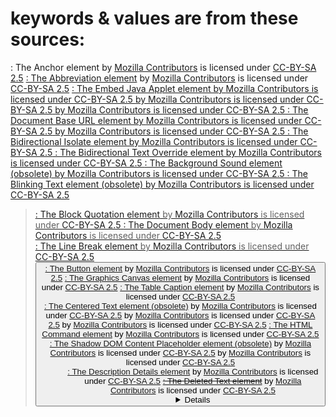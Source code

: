 # keywords & values are from these sources: 

[<a>: The Anchor element](https://wiki.developer.mozilla.org/en-US/docs/Web/HTML/Element/a) by [Mozilla Contributors](https://wiki.developer.mozilla.org/en-US/docs/Web/HTML/Element/a$history) is licensed under [CC-BY-SA 2.5](http://creativecommons.org/licenses/by-sa/2.5/)
[<abbr>: The Abbreviation element](https://wiki.developer.mozilla.org/en-US/docs/Web/HTML/Element/abbr) by [Mozilla Contributors](https://wiki.developer.mozilla.org/en-US/docs/Web/HTML/Element/abbr$history) is licensed under [CC-BY-SA 2.5](http://creativecommons.org/licenses/by-sa/2.5/)
[<applet>: The Embed Java Applet element](https://wiki.developer.mozilla.org/en-US/docs/Web/HTML/Element/applet) by [Mozilla Contributors](https://wiki.developer.mozilla.org/en-US/docs/Web/HTML/Element/applet$history) is licensed under [CC-BY-SA 2.5](http://creativecommons.org/licenses/by-sa/2.5/)
[<area>](https://wiki.developer.mozilla.org/en-US/docs/Web/HTML/Element/area) by [Mozilla Contributors](https://wiki.developer.mozilla.org/en-US/docs/Web/HTML/Element/area$history) is licensed under [CC-BY-SA 2.5](http://creativecommons.org/licenses/by-sa/2.5/)
[<audio>: The Embed Audio element](https://wiki.developer.mozilla.org/en-US/docs/Web/HTML/Element/audio) by [Mozilla Contributors](https://wiki.developer.mozilla.org/en-US/docs/Web/HTML/Element/audio$history) is licensed under [CC-BY-SA 2.5](http://creativecommons.org/licenses/by-sa/2.5/)
[<base>: The Document Base URL element](https://wiki.developer.mozilla.org/en-US/docs/Web/HTML/Element/base) by [Mozilla Contributors](https://wiki.developer.mozilla.org/en-US/docs/Web/HTML/Element/base$history) is licensed under [CC-BY-SA 2.5](http://creativecommons.org/licenses/by-sa/2.5/)
[<basefont>](https://wiki.developer.mozilla.org/en-US/docs/Web/HTML/Element/basefont) by [Mozilla Contributors](https://wiki.developer.mozilla.org/en-US/docs/Web/HTML/Element/basefont$history) is licensed under [CC-BY-SA 2.5](http://creativecommons.org/licenses/by-sa/2.5/)
[<bdi>: The Bidirectional Isolate element](https://wiki.developer.mozilla.org/en-US/docs/Web/HTML/Element/bdi) by [Mozilla Contributors](https://wiki.developer.mozilla.org/en-US/docs/Web/HTML/Element/bdi$history) is licensed under [CC-BY-SA 2.5](http://creativecommons.org/licenses/by-sa/2.5/)
[<bdo>: The Bidirectional Text Override element](https://wiki.developer.mozilla.org/en-US/docs/Web/HTML/Element/bdo) by [Mozilla Contributors](https://wiki.developer.mozilla.org/en-US/docs/Web/HTML/Element/bdo$history) is licensed under [CC-BY-SA 2.5](http://creativecommons.org/licenses/by-sa/2.5/)
[<bgsound>: The Background Sound element (obsolete)](https://wiki.developer.mozilla.org/en-US/docs/Web/HTML/Element/bgsound) by [Mozilla Contributors](https://wiki.developer.mozilla.org/en-US/docs/Web/HTML/Element/bgsound$history) is licensed under [CC-BY-SA 2.5](http://creativecommons.org/licenses/by-sa/2.5/)
[<blink>: The Blinking Text element (obsolete)](https://wiki.developer.mozilla.org/en-US/docs/Web/HTML/Element/blink) by [Mozilla Contributors](https://wiki.developer.mozilla.org/en-US/docs/Web/HTML/Element/blink$history) is licensed under [CC-BY-SA 2.5](http://creativecommons.org/licenses/by-sa/2.5/)
[<blockquote>: The Block Quotation element](https://wiki.developer.mozilla.org/en-US/docs/Web/HTML/Element/blockquote) by [Mozilla Contributors](https://wiki.developer.mozilla.org/en-US/docs/Web/HTML/Element/blockquote$history) is licensed under [CC-BY-SA 2.5](http://creativecommons.org/licenses/by-sa/2.5/)
[<body>: The Document Body element](https://wiki.developer.mozilla.org/en-US/docs/Web/HTML/Element/body) by [Mozilla Contributors](https://wiki.developer.mozilla.org/en-US/docs/Web/HTML/Element/body$history) is licensed under [CC-BY-SA 2.5](http://creativecommons.org/licenses/by-sa/2.5/)
[<br>: The Line Break element](https://wiki.developer.mozilla.org/en-US/docs/Web/HTML/Element/br) by [Mozilla Contributors](https://wiki.developer.mozilla.org/en-US/docs/Web/HTML/Element/br$history) is licensed under [CC-BY-SA 2.5](http://creativecommons.org/licenses/by-sa/2.5/)
[<button>: The Button element](https://wiki.developer.mozilla.org/en-US/docs/Web/HTML/Element/button) by [Mozilla Contributors](https://wiki.developer.mozilla.org/en-US/docs/Web/HTML/Element/button$history) is licensed under [CC-BY-SA 2.5](http://creativecommons.org/licenses/by-sa/2.5/)
[<canvas>: The Graphics Canvas element](https://wiki.developer.mozilla.org/en-US/docs/Web/HTML/Element/canvas) by [Mozilla Contributors](https://wiki.developer.mozilla.org/en-US/docs/Web/HTML/Element/canvas$history) is licensed under [CC-BY-SA 2.5](http://creativecommons.org/licenses/by-sa/2.5/)
[<caption>: The Table Caption element](https://wiki.developer.mozilla.org/en-US/docs/Web/HTML/Element/caption) by [Mozilla Contributors](https://wiki.developer.mozilla.org/en-US/docs/Web/HTML/Element/caption$history) is licensed under [CC-BY-SA 2.5](http://creativecommons.org/licenses/by-sa/2.5/)
[<center>: The Centered Text element (obsolete)](https://wiki.developer.mozilla.org/en-US/docs/Web/HTML/Element/center) by [Mozilla Contributors](https://wiki.developer.mozilla.org/en-US/docs/Web/HTML/Element/center$history) is licensed under [CC-BY-SA 2.5](http://creativecommons.org/licenses/by-sa/2.5/)
[<col>](https://wiki.developer.mozilla.org/en-US/docs/Web/HTML/Element/col) by [Mozilla Contributors](https://wiki.developer.mozilla.org/en-US/docs/Web/HTML/Element/col$history) is licensed under [CC-BY-SA 2.5](http://creativecommons.org/licenses/by-sa/2.5/)
[<colgroup>](https://wiki.developer.mozilla.org/en-US/docs/Web/HTML/Element/colgroup) by [Mozilla Contributors](https://wiki.developer.mozilla.org/en-US/docs/Web/HTML/Element/colgroup$history) is licensed under [CC-BY-SA 2.5](http://creativecommons.org/licenses/by-sa/2.5/)
[<command>: The HTML Command element](https://wiki.developer.mozilla.org/en-US/docs/Web/HTML/Element/command) by [Mozilla Contributors](https://wiki.developer.mozilla.org/en-US/docs/Web/HTML/Element/command$history) is licensed under [CC-BY-SA 2.5](http://creativecommons.org/licenses/by-sa/2.5/)
[<content>: The Shadow DOM Content Placeholder element (obsolete)](https://wiki.developer.mozilla.org/en-US/docs/Web/HTML/Element/content) by [Mozilla Contributors](https://wiki.developer.mozilla.org/en-US/docs/Web/HTML/Element/content$history) is licensed under [CC-BY-SA 2.5](http://creativecommons.org/licenses/by-sa/2.5/)
[<data>](https://wiki.developer.mozilla.org/en-US/docs/Web/HTML/Element/data) by [Mozilla Contributors](https://wiki.developer.mozilla.org/en-US/docs/Web/HTML/Element/data$history) is licensed under [CC-BY-SA 2.5](http://creativecommons.org/licenses/by-sa/2.5/)
[<dd>: The Description Details element](https://wiki.developer.mozilla.org/en-US/docs/Web/HTML/Element/dd) by [Mozilla Contributors](https://wiki.developer.mozilla.org/en-US/docs/Web/HTML/Element/dd$history) is licensed under [CC-BY-SA 2.5](http://creativecommons.org/licenses/by-sa/2.5/)
[<del>: The Deleted Text element](https://wiki.developer.mozilla.org/en-US/docs/Web/HTML/Element/del) by [Mozilla Contributors](https://wiki.developer.mozilla.org/en-US/docs/Web/HTML/Element/del$history) is licensed under [CC-BY-SA 2.5](http://creativecommons.org/licenses/by-sa/2.5/)
[<details>: The Details disclosure element](https://wiki.developer.mozilla.org/en-US/docs/Web/HTML/Element/details) by [Mozilla Contributors](https://wiki.developer.mozilla.org/en-US/docs/Web/HTML/Element/details$history) is licensed under [CC-BY-SA 2.5](http://creativecommons.org/licenses/by-sa/2.5/)
[<dfn>: The Definition element](https://wiki.developer.mozilla.org/en-US/docs/Web/HTML/Element/dfn) by [Mozilla Contributors](https://wiki.developer.mozilla.org/en-US/docs/Web/HTML/Element/dfn$history) is licensed under [CC-BY-SA 2.5](http://creativecommons.org/licenses/by-sa/2.5/)
[<dialog>: The Dialog element](https://wiki.developer.mozilla.org/en-US/docs/Web/HTML/Element/dialog) by [Mozilla Contributors](https://wiki.developer.mozilla.org/en-US/docs/Web/HTML/Element/dialog$history) is licensed under [CC-BY-SA 2.5](http://creativecommons.org/licenses/by-sa/2.5/)
[<dir>: The Directory element (obsolete)](https://wiki.developer.mozilla.org/en-US/docs/Web/HTML/Element/dir) by [Mozilla Contributors](https://wiki.developer.mozilla.org/en-US/docs/Web/HTML/Element/dir$history) is licensed under [CC-BY-SA 2.5](http://creativecommons.org/licenses/by-sa/2.5/)
[<div>: The Content Division element](https://wiki.developer.mozilla.org/en-US/docs/Web/HTML/Element/div) by [Mozilla Contributors](https://wiki.developer.mozilla.org/en-US/docs/Web/HTML/Element/div$history) is licensed under [CC-BY-SA 2.5](http://creativecommons.org/licenses/by-sa/2.5/)
[<embed>: The Embed External Content element](https://wiki.developer.mozilla.org/en-US/docs/Web/HTML/Element/embed) by [Mozilla Contributors](https://wiki.developer.mozilla.org/en-US/docs/Web/HTML/Element/embed$history) is licensed under [CC-BY-SA 2.5](http://creativecommons.org/licenses/by-sa/2.5/)
[<fieldset>: The Field Set element](https://wiki.developer.mozilla.org/en-US/docs/Web/HTML/Element/fieldset) by [Mozilla Contributors](https://wiki.developer.mozilla.org/en-US/docs/Web/HTML/Element/fieldset$history) is licensed under [CC-BY-SA 2.5](http://creativecommons.org/licenses/by-sa/2.5/)
[<font>](https://wiki.developer.mozilla.org/en-US/docs/Web/HTML/Element/font) by [Mozilla Contributors](https://wiki.developer.mozilla.org/en-US/docs/Web/HTML/Element/font$history) is licensed under [CC-BY-SA 2.5](http://creativecommons.org/licenses/by-sa/2.5/)
[<form>](https://wiki.developer.mozilla.org/en-US/docs/Web/HTML/Element/form) by [Mozilla Contributors](https://wiki.developer.mozilla.org/en-US/docs/Web/HTML/Element/form$history) is licensed under [CC-BY-SA 2.5](http://creativecommons.org/licenses/by-sa/2.5/)
[<frame>](https://wiki.developer.mozilla.org/en-US/docs/Web/HTML/Element/frame) by [Mozilla Contributors](https://wiki.developer.mozilla.org/en-US/docs/Web/HTML/Element/frame$history) is licensed under [CC-BY-SA 2.5](http://creativecommons.org/licenses/by-sa/2.5/)
[<frameset>](https://wiki.developer.mozilla.org/en-US/docs/Web/HTML/Element/frameset) by [Mozilla Contributors](https://wiki.developer.mozilla.org/en-US/docs/Web/HTML/Element/frameset$history) is licensed under [CC-BY-SA 2.5](http://creativecommons.org/licenses/by-sa/2.5/)
[<h1>–<h6>: The HTML Section Heading elements](https://wiki.developer.mozilla.org/en-US/docs/Web/HTML/Element/Heading_Elements) by [Mozilla Contributors](https://wiki.developer.mozilla.org/en-US/docs/Web/HTML/Element/Heading_Elements$history) is licensed under [CC-BY-SA 2.5](http://creativecommons.org/licenses/by-sa/2.5/)
[<head>: The Document Metadata (Header) element](https://wiki.developer.mozilla.org/en-US/docs/Web/HTML/Element/head) by [Mozilla Contributors](https://wiki.developer.mozilla.org/en-US/docs/Web/HTML/Element/head$history) is licensed under [CC-BY-SA 2.5](http://creativecommons.org/licenses/by-sa/2.5/)
[<hr>: The Thematic Break (Horizontal Rule) element](https://wiki.developer.mozilla.org/en-US/docs/Web/HTML/Element/hr) by [Mozilla Contributors](https://wiki.developer.mozilla.org/en-US/docs/Web/HTML/Element/hr$history) is licensed under [CC-BY-SA 2.5](http://creativecommons.org/licenses/by-sa/2.5/)
[<html>: The HTML Document / Root element](https://wiki.developer.mozilla.org/en-US/docs/Web/HTML/Element/html) by [Mozilla Contributors](https://wiki.developer.mozilla.org/en-US/docs/Web/HTML/Element/html$history) is licensed under [CC-BY-SA 2.5](http://creativecommons.org/licenses/by-sa/2.5/)
[<iframe>: The Inline Frame element](https://wiki.developer.mozilla.org/en-US/docs/Web/HTML/Element/iframe) by [Mozilla Contributors](https://wiki.developer.mozilla.org/en-US/docs/Web/HTML/Element/iframe$history) is licensed under [CC-BY-SA 2.5](http://creativecommons.org/licenses/by-sa/2.5/)
[<image>: The obsolete Image element](https://wiki.developer.mozilla.org/en-US/docs/Web/HTML/Element/image) by [Mozilla Contributors](https://wiki.developer.mozilla.org/en-US/docs/Web/HTML/Element/image$history) is licensed under [CC-BY-SA 2.5](http://creativecommons.org/licenses/by-sa/2.5/)
[<img>: The Image Embed element](https://wiki.developer.mozilla.org/en-US/docs/Web/HTML/Element/img) by [Mozilla Contributors](https://wiki.developer.mozilla.org/en-US/docs/Web/HTML/Element/img$history) is licensed under [CC-BY-SA 2.5](http://creativecommons.org/licenses/by-sa/2.5/)
[<input type="button">](https://wiki.developer.mozilla.org/en-US/docs/Web/HTML/Element/input/button) by [Mozilla Contributors](https://wiki.developer.mozilla.org/en-US/docs/Web/HTML/Element/input/button$history) is licensed under [CC-BY-SA 2.5](http://creativecommons.org/licenses/by-sa/2.5/)
[<input type="checkbox">](https://wiki.developer.mozilla.org/en-US/docs/Web/HTML/Element/input/checkbox) by [Mozilla Contributors](https://wiki.developer.mozilla.org/en-US/docs/Web/HTML/Element/input/checkbox$history) is licensed under [CC-BY-SA 2.5](http://creativecommons.org/licenses/by-sa/2.5/)
[<input type="color">](https://wiki.developer.mozilla.org/en-US/docs/Web/HTML/Element/input/color) by [Mozilla Contributors](https://wiki.developer.mozilla.org/en-US/docs/Web/HTML/Element/input/color$history) is licensed under [CC-BY-SA 2.5](http://creativecommons.org/licenses/by-sa/2.5/)
[<input type="date">](https://wiki.developer.mozilla.org/en-US/docs/Web/HTML/Element/input/date) by [Mozilla Contributors](https://wiki.developer.mozilla.org/en-US/docs/Web/HTML/Element/input/date$history) is licensed under [CC-BY-SA 2.5](http://creativecommons.org/licenses/by-sa/2.5/)
[<input type="datetime">](https://wiki.developer.mozilla.org/en-US/docs/Web/HTML/Element/input/datetime) by [Mozilla Contributors](https://wiki.developer.mozilla.org/en-US/docs/Web/HTML/Element/input/datetime$history) is licensed under [CC-BY-SA 2.5](http://creativecommons.org/licenses/by-sa/2.5/)
[<input type="datetime-local">](https://wiki.developer.mozilla.org/en-US/docs/Web/HTML/Element/input/datetime-local) by [Mozilla Contributors](https://wiki.developer.mozilla.org/en-US/docs/Web/HTML/Element/input/datetime-local$history) is licensed under [CC-BY-SA 2.5](http://creativecommons.org/licenses/by-sa/2.5/)
[<input type="email">](https://wiki.developer.mozilla.org/en-US/docs/Web/HTML/Element/input/email) by [Mozilla Contributors](https://wiki.developer.mozilla.org/en-US/docs/Web/HTML/Element/input/email$history) is licensed under [CC-BY-SA 2.5](http://creativecommons.org/licenses/by-sa/2.5/)
[<input type="file">](https://wiki.developer.mozilla.org/en-US/docs/Web/HTML/Element/input/file) by [Mozilla Contributors](https://wiki.developer.mozilla.org/en-US/docs/Web/HTML/Element/input/file$history) is licensed under [CC-BY-SA 2.5](http://creativecommons.org/licenses/by-sa/2.5/)
[<input type="hidden">](https://wiki.developer.mozilla.org/en-US/docs/Web/HTML/Element/input/hidden) by [Mozilla Contributors](https://wiki.developer.mozilla.org/en-US/docs/Web/HTML/Element/input/hidden$history) is licensed under [CC-BY-SA 2.5](http://creativecommons.org/licenses/by-sa/2.5/)
[<input type="image">](https://wiki.developer.mozilla.org/en-US/docs/Web/HTML/Element/input/image) by [Mozilla Contributors](https://wiki.developer.mozilla.org/en-US/docs/Web/HTML/Element/input/image$history) is licensed under [CC-BY-SA 2.5](http://creativecommons.org/licenses/by-sa/2.5/)
[<input type="month">](https://wiki.developer.mozilla.org/en-US/docs/Web/HTML/Element/input/month) by [Mozilla Contributors](https://wiki.developer.mozilla.org/en-US/docs/Web/HTML/Element/input/month$history) is licensed under [CC-BY-SA 2.5](http://creativecommons.org/licenses/by-sa/2.5/)
[<input type="number">](https://wiki.developer.mozilla.org/en-US/docs/Web/HTML/Element/input/number) by [Mozilla Contributors](https://wiki.developer.mozilla.org/en-US/docs/Web/HTML/Element/input/number$history) is licensed under [CC-BY-SA 2.5](http://creativecommons.org/licenses/by-sa/2.5/)
[<input type="password">](https://wiki.developer.mozilla.org/en-US/docs/Web/HTML/Element/input/password) by [Mozilla Contributors](https://wiki.developer.mozilla.org/en-US/docs/Web/HTML/Element/input/password$history) is licensed under [CC-BY-SA 2.5](http://creativecommons.org/licenses/by-sa/2.5/)
[<input type="radio">](https://wiki.developer.mozilla.org/en-US/docs/Web/HTML/Element/input/radio) by [Mozilla Contributors](https://wiki.developer.mozilla.org/en-US/docs/Web/HTML/Element/input/radio$history) is licensed under [CC-BY-SA 2.5](http://creativecommons.org/licenses/by-sa/2.5/)
[<input type="range">](https://wiki.developer.mozilla.org/en-US/docs/Web/HTML/Element/input/range) by [Mozilla Contributors](https://wiki.developer.mozilla.org/en-US/docs/Web/HTML/Element/input/range$history) is licensed under [CC-BY-SA 2.5](http://creativecommons.org/licenses/by-sa/2.5/)
[<input type="reset">](https://wiki.developer.mozilla.org/en-US/docs/Web/HTML/Element/input/reset) by [Mozilla Contributors](https://wiki.developer.mozilla.org/en-US/docs/Web/HTML/Element/input/reset$history) is licensed under [CC-BY-SA 2.5](http://creativecommons.org/licenses/by-sa/2.5/)
[<input type="search">](https://wiki.developer.mozilla.org/en-US/docs/Web/HTML/Element/input/search) by [Mozilla Contributors](https://wiki.developer.mozilla.org/en-US/docs/Web/HTML/Element/input/search$history) is licensed under [CC-BY-SA 2.5](http://creativecommons.org/licenses/by-sa/2.5/)
[<input type="submit">](https://wiki.developer.mozilla.org/en-US/docs/Web/HTML/Element/input/submit) by [Mozilla Contributors](https://wiki.developer.mozilla.org/en-US/docs/Web/HTML/Element/input/submit$history) is licensed under [CC-BY-SA 2.5](http://creativecommons.org/licenses/by-sa/2.5/)
[<input type="tel">](https://wiki.developer.mozilla.org/en-US/docs/Web/HTML/Element/input/tel) by [Mozilla Contributors](https://wiki.developer.mozilla.org/en-US/docs/Web/HTML/Element/input/tel$history) is licensed under [CC-BY-SA 2.5](http://creativecommons.org/licenses/by-sa/2.5/)
[<input type="text">](https://wiki.developer.mozilla.org/en-US/docs/Web/HTML/Element/input/text) by [Mozilla Contributors](https://wiki.developer.mozilla.org/en-US/docs/Web/HTML/Element/input/text$history) is licensed under [CC-BY-SA 2.5](http://creativecommons.org/licenses/by-sa/2.5/)
[<input type="time">](https://wiki.developer.mozilla.org/en-US/docs/Web/HTML/Element/input/time) by [Mozilla Contributors](https://wiki.developer.mozilla.org/en-US/docs/Web/HTML/Element/input/time$history) is licensed under [CC-BY-SA 2.5](http://creativecommons.org/licenses/by-sa/2.5/)
[<input type="url">](https://wiki.developer.mozilla.org/en-US/docs/Web/HTML/Element/input/url) by [Mozilla Contributors](https://wiki.developer.mozilla.org/en-US/docs/Web/HTML/Element/input/url$history) is licensed under [CC-BY-SA 2.5](http://creativecommons.org/licenses/by-sa/2.5/)
[<input type="week">](https://wiki.developer.mozilla.org/en-US/docs/Web/HTML/Element/input/week) by [Mozilla Contributors](https://wiki.developer.mozilla.org/en-US/docs/Web/HTML/Element/input/week$history) is licensed under [CC-BY-SA 2.5](http://creativecommons.org/licenses/by-sa/2.5/)
[<input>: The Input (Form Input) element](https://wiki.developer.mozilla.org/en-US/docs/Web/HTML/Element/input) by [Mozilla Contributors](https://wiki.developer.mozilla.org/en-US/docs/Web/HTML/Element/input$history) is licensed under [CC-BY-SA 2.5](http://creativecommons.org/licenses/by-sa/2.5/)
[<ins>](https://wiki.developer.mozilla.org/en-US/docs/Web/HTML/Element/ins) by [Mozilla Contributors](https://wiki.developer.mozilla.org/en-US/docs/Web/HTML/Element/ins$history) is licensed under [CC-BY-SA 2.5](http://creativecommons.org/licenses/by-sa/2.5/)
[<isindex>](https://wiki.developer.mozilla.org/en-US/docs/Web/HTML/Element/isindex) by [Mozilla Contributors](https://wiki.developer.mozilla.org/en-US/docs/Web/HTML/Element/isindex$history) is licensed under [CC-BY-SA 2.5](http://creativecommons.org/licenses/by-sa/2.5/)
[<keygen>](https://wiki.developer.mozilla.org/en-US/docs/Web/HTML/Element/keygen) by [Mozilla Contributors](https://wiki.developer.mozilla.org/en-US/docs/Web/HTML/Element/keygen$history) is licensed under [CC-BY-SA 2.5](http://creativecommons.org/licenses/by-sa/2.5/)
[<label>](https://wiki.developer.mozilla.org/en-US/docs/Web/HTML/Element/label) by [Mozilla Contributors](https://wiki.developer.mozilla.org/en-US/docs/Web/HTML/Element/label$history) is licensed under [CC-BY-SA 2.5](http://creativecommons.org/licenses/by-sa/2.5/)
[<li>](https://wiki.developer.mozilla.org/en-US/docs/Web/HTML/Element/li) by [Mozilla Contributors](https://wiki.developer.mozilla.org/en-US/docs/Web/HTML/Element/li$history) is licensed under [CC-BY-SA 2.5](http://creativecommons.org/licenses/by-sa/2.5/)
[<link>: The External Resource Link element](https://wiki.developer.mozilla.org/en-US/docs/Web/HTML/Element/link) by [Mozilla Contributors](https://wiki.developer.mozilla.org/en-US/docs/Web/HTML/Element/link$history) is licensed under [CC-BY-SA 2.5](http://creativecommons.org/licenses/by-sa/2.5/)
[<map>](https://wiki.developer.mozilla.org/en-US/docs/Web/HTML/Element/map) by [Mozilla Contributors](https://wiki.developer.mozilla.org/en-US/docs/Web/HTML/Element/map$history) is licensed under [CC-BY-SA 2.5](http://creativecommons.org/licenses/by-sa/2.5/)
[<marquee>: The Marquee element (Obsolete)](https://wiki.developer.mozilla.org/en-US/docs/Web/HTML/Element/marquee) by [Mozilla Contributors](https://wiki.developer.mozilla.org/en-US/docs/Web/HTML/Element/marquee$history) is licensed under [CC-BY-SA 2.5](http://creativecommons.org/licenses/by-sa/2.5/)
[<menu>](https://wiki.developer.mozilla.org/en-US/docs/Web/HTML/Element/menu) by [Mozilla Contributors](https://wiki.developer.mozilla.org/en-US/docs/Web/HTML/Element/menu$history) is licensed under [CC-BY-SA 2.5](http://creativecommons.org/licenses/by-sa/2.5/)
[<menuitem>](https://wiki.developer.mozilla.org/en-US/docs/Web/HTML/Element/menuitem) by [Mozilla Contributors](https://wiki.developer.mozilla.org/en-US/docs/Web/HTML/Element/menuitem$history) is licensed under [CC-BY-SA 2.5](http://creativecommons.org/licenses/by-sa/2.5/)
[<meta>: The Document-level Metadata element](https://wiki.developer.mozilla.org/en-US/docs/Web/HTML/Element/meta) by [Mozilla Contributors](https://wiki.developer.mozilla.org/en-US/docs/Web/HTML/Element/meta$history) is licensed under [CC-BY-SA 2.5](http://creativecommons.org/licenses/by-sa/2.5/)
[<meter>: The HTML Meter element](https://wiki.developer.mozilla.org/en-US/docs/Web/HTML/Element/meter) by [Mozilla Contributors](https://wiki.developer.mozilla.org/en-US/docs/Web/HTML/Element/meter$history) is licensed under [CC-BY-SA 2.5](http://creativecommons.org/licenses/by-sa/2.5/)
[<multicol>: The HTML Multi-Column Layout element (Obsolete)](https://wiki.developer.mozilla.org/en-US/docs/Web/HTML/Element/multicol) by [Mozilla Contributors](https://wiki.developer.mozilla.org/en-US/docs/Web/HTML/Element/multicol$history) is licensed under [CC-BY-SA 2.5](http://creativecommons.org/licenses/by-sa/2.5/)
[<nextid>: The NeXT ID element (Obsolete)](https://wiki.developer.mozilla.org/en-US/docs/Web/HTML/Element/nextid) by [Mozilla Contributors](https://wiki.developer.mozilla.org/en-US/docs/Web/HTML/Element/nextid$history) is licensed under [CC-BY-SA 2.5](http://creativecommons.org/licenses/by-sa/2.5/)
[<nobr>: The Non-Breaking Text element (obsolete)](https://wiki.developer.mozilla.org/en-US/docs/Web/HTML/Element/nobr) by [Mozilla Contributors](https://wiki.developer.mozilla.org/en-US/docs/Web/HTML/Element/nobr$history) is licensed under [CC-BY-SA 2.5](http://creativecommons.org/licenses/by-sa/2.5/)
[<noembed>: The Embed Fallback element (Obsolete)](https://wiki.developer.mozilla.org/en-US/docs/Web/HTML/Element/noembed) by [Mozilla Contributors](https://wiki.developer.mozilla.org/en-US/docs/Web/HTML/Element/noembed$history) is licensed under [CC-BY-SA 2.5](http://creativecommons.org/licenses/by-sa/2.5/)
[<object>](https://wiki.developer.mozilla.org/en-US/docs/Web/HTML/Element/object) by [Mozilla Contributors](https://wiki.developer.mozilla.org/en-US/docs/Web/HTML/Element/object$history) is licensed under [CC-BY-SA 2.5](http://creativecommons.org/licenses/by-sa/2.5/)
[<ol>: The Ordered List element](https://wiki.developer.mozilla.org/en-US/docs/Web/HTML/Element/ol) by [Mozilla Contributors](https://wiki.developer.mozilla.org/en-US/docs/Web/HTML/Element/ol$history) is licensed under [CC-BY-SA 2.5](http://creativecommons.org/licenses/by-sa/2.5/)
[<optgroup>](https://wiki.developer.mozilla.org/en-US/docs/Web/HTML/Element/optgroup) by [Mozilla Contributors](https://wiki.developer.mozilla.org/en-US/docs/Web/HTML/Element/optgroup$history) is licensed under [CC-BY-SA 2.5](http://creativecommons.org/licenses/by-sa/2.5/)
[<option>](https://wiki.developer.mozilla.org/en-US/docs/Web/HTML/Element/option) by [Mozilla Contributors](https://wiki.developer.mozilla.org/en-US/docs/Web/HTML/Element/option$history) is licensed under [CC-BY-SA 2.5](http://creativecommons.org/licenses/by-sa/2.5/)
[<output>: The Output element](https://wiki.developer.mozilla.org/en-US/docs/Web/HTML/Element/output) by [Mozilla Contributors](https://wiki.developer.mozilla.org/en-US/docs/Web/HTML/Element/output$history) is licensed under [CC-BY-SA 2.5](http://creativecommons.org/licenses/by-sa/2.5/)
[<p>: The Paragraph element](https://wiki.developer.mozilla.org/en-US/docs/Web/HTML/Element/p) by [Mozilla Contributors](https://wiki.developer.mozilla.org/en-US/docs/Web/HTML/Element/p$history) is licensed under [CC-BY-SA 2.5](http://creativecommons.org/licenses/by-sa/2.5/)
[<param>: The Object Parameter element](https://wiki.developer.mozilla.org/en-US/docs/Web/HTML/Element/param) by [Mozilla Contributors](https://wiki.developer.mozilla.org/en-US/docs/Web/HTML/Element/param$history) is licensed under [CC-BY-SA 2.5](http://creativecommons.org/licenses/by-sa/2.5/)
[<pre>: The Preformatted Text element](https://wiki.developer.mozilla.org/en-US/docs/Web/HTML/Element/pre) by [Mozilla Contributors](https://wiki.developer.mozilla.org/en-US/docs/Web/HTML/Element/pre$history) is licensed under [CC-BY-SA 2.5](http://creativecommons.org/licenses/by-sa/2.5/)
[<progress>: The Progress Indicator element](https://wiki.developer.mozilla.org/en-US/docs/Web/HTML/Element/progress) by [Mozilla Contributors](https://wiki.developer.mozilla.org/en-US/docs/Web/HTML/Element/progress$history) is licensed under [CC-BY-SA 2.5](http://creativecommons.org/licenses/by-sa/2.5/)
[<q>: The Inline Quotation element](https://wiki.developer.mozilla.org/en-US/docs/Web/HTML/Element/q) by [Mozilla Contributors](https://wiki.developer.mozilla.org/en-US/docs/Web/HTML/Element/q$history) is licensed under [CC-BY-SA 2.5](http://creativecommons.org/licenses/by-sa/2.5/)
[<s>](https://wiki.developer.mozilla.org/en-US/docs/Web/HTML/Element/s) by [Mozilla Contributors](https://wiki.developer.mozilla.org/en-US/docs/Web/HTML/Element/s$history) is licensed under [CC-BY-SA 2.5](http://creativecommons.org/licenses/by-sa/2.5/)
[<script>: The Script element](https://wiki.developer.mozilla.org/en-US/docs/Web/HTML/Element/script) by [Mozilla Contributors](https://wiki.developer.mozilla.org/en-US/docs/Web/HTML/Element/script$history) is licensed under [CC-BY-SA 2.5](http://creativecommons.org/licenses/by-sa/2.5/)
[<select>](https://wiki.developer.mozilla.org/en-US/docs/Web/HTML/Element/select) by [Mozilla Contributors](https://wiki.developer.mozilla.org/en-US/docs/Web/HTML/Element/select$history) is licensed under [CC-BY-SA 2.5](http://creativecommons.org/licenses/by-sa/2.5/)
[<slot>](https://wiki.developer.mozilla.org/en-US/docs/Web/HTML/Element/slot) by [Mozilla Contributors](https://wiki.developer.mozilla.org/en-US/docs/Web/HTML/Element/slot$history) is licensed under [CC-BY-SA 2.5](http://creativecommons.org/licenses/by-sa/2.5/)
[<source>: The Media or Image Source element](https://wiki.developer.mozilla.org/en-US/docs/Web/HTML/Element/source) by [Mozilla Contributors](https://wiki.developer.mozilla.org/en-US/docs/Web/HTML/Element/source$history) is licensed under [CC-BY-SA 2.5](http://creativecommons.org/licenses/by-sa/2.5/)
[<spacer>](https://wiki.developer.mozilla.org/en-US/docs/Web/HTML/Element/spacer) by [Mozilla Contributors](https://wiki.developer.mozilla.org/en-US/docs/Web/HTML/Element/spacer$history) is licensed under [CC-BY-SA 2.5](http://creativecommons.org/licenses/by-sa/2.5/)
[<style>: The Style Information element](https://wiki.developer.mozilla.org/en-US/docs/Web/HTML/Element/style) by [Mozilla Contributors](https://wiki.developer.mozilla.org/en-US/docs/Web/HTML/Element/style$history) is licensed under [CC-BY-SA 2.5](http://creativecommons.org/licenses/by-sa/2.5/)
[<table>: The Table element](https://wiki.developer.mozilla.org/en-US/docs/Web/HTML/Element/table) by [Mozilla Contributors](https://wiki.developer.mozilla.org/en-US/docs/Web/HTML/Element/table$history) is licensed under [CC-BY-SA 2.5](http://creativecommons.org/licenses/by-sa/2.5/)
[<tbody>: The Table Body element](https://wiki.developer.mozilla.org/en-US/docs/Web/HTML/Element/tbody) by [Mozilla Contributors](https://wiki.developer.mozilla.org/en-US/docs/Web/HTML/Element/tbody$history) is licensed under [CC-BY-SA 2.5](http://creativecommons.org/licenses/by-sa/2.5/)
[<td>: The Table Data Cell element](https://wiki.developer.mozilla.org/en-US/docs/Web/HTML/Element/td) by [Mozilla Contributors](https://wiki.developer.mozilla.org/en-US/docs/Web/HTML/Element/td$history) is licensed under [CC-BY-SA 2.5](http://creativecommons.org/licenses/by-sa/2.5/)
[<template>: The Content Template element](https://wiki.developer.mozilla.org/en-US/docs/Web/HTML/Element/template) by [Mozilla Contributors](https://wiki.developer.mozilla.org/en-US/docs/Web/HTML/Element/template$history) is licensed under [CC-BY-SA 2.5](http://creativecommons.org/licenses/by-sa/2.5/)
[<textarea>](https://wiki.developer.mozilla.org/en-US/docs/Web/HTML/Element/textarea) by [Mozilla Contributors](https://wiki.developer.mozilla.org/en-US/docs/Web/HTML/Element/textarea$history) is licensed under [CC-BY-SA 2.5](http://creativecommons.org/licenses/by-sa/2.5/)
[<tfoot>: The Table Foot element](https://wiki.developer.mozilla.org/en-US/docs/Web/HTML/Element/tfoot) by [Mozilla Contributors](https://wiki.developer.mozilla.org/en-US/docs/Web/HTML/Element/tfoot$history) is licensed under [CC-BY-SA 2.5](http://creativecommons.org/licenses/by-sa/2.5/)
[<th>](https://wiki.developer.mozilla.org/en-US/docs/Web/HTML/Element/th) by [Mozilla Contributors](https://wiki.developer.mozilla.org/en-US/docs/Web/HTML/Element/th$history) is licensed under [CC-BY-SA 2.5](http://creativecommons.org/licenses/by-sa/2.5/)
[<thead>: The Table Head element](https://wiki.developer.mozilla.org/en-US/docs/Web/HTML/Element/thead) by [Mozilla Contributors](https://wiki.developer.mozilla.org/en-US/docs/Web/HTML/Element/thead$history) is licensed under [CC-BY-SA 2.5](http://creativecommons.org/licenses/by-sa/2.5/)
[<time>](https://wiki.developer.mozilla.org/en-US/docs/Web/HTML/Element/time) by [Mozilla Contributors](https://wiki.developer.mozilla.org/en-US/docs/Web/HTML/Element/time$history) is licensed under [CC-BY-SA 2.5](http://creativecommons.org/licenses/by-sa/2.5/)
[<tr>: The Table Row element](https://wiki.developer.mozilla.org/en-US/docs/Web/HTML/Element/tr) by [Mozilla Contributors](https://wiki.developer.mozilla.org/en-US/docs/Web/HTML/Element/tr$history) is licensed under [CC-BY-SA 2.5](http://creativecommons.org/licenses/by-sa/2.5/)
[<track>: The Embed Text Track element](https://wiki.developer.mozilla.org/en-US/docs/Web/HTML/Element/track) by [Mozilla Contributors](https://wiki.developer.mozilla.org/en-US/docs/Web/HTML/Element/track$history) is licensed under [CC-BY-SA 2.5](http://creativecommons.org/licenses/by-sa/2.5/)
[<ul>: The Unordered List element](https://wiki.developer.mozilla.org/en-US/docs/Web/HTML/Element/ul) by [Mozilla Contributors](https://wiki.developer.mozilla.org/en-US/docs/Web/HTML/Element/ul$history) is licensed under [CC-BY-SA 2.5](http://creativecommons.org/licenses/by-sa/2.5/)
[<video>: The Video Embed element](https://wiki.developer.mozilla.org/en-US/docs/Web/HTML/Element/video) by [Mozilla Contributors](https://wiki.developer.mozilla.org/en-US/docs/Web/HTML/Element/video$history) is licensed under [CC-BY-SA 2.5](http://creativecommons.org/licenses/by-sa/2.5/)
[HTML attribute reference](https://wiki.developer.mozilla.org/en-US/docs/Web/HTML/Attributes) by [Mozilla Contributors](https://wiki.developer.mozilla.org/en-US/docs/Web/HTML/Attributes$history) is licensed under [CC-BY-SA 2.5](http://creativecommons.org/licenses/by-sa/2.5/)
[HTML elements reference](https://wiki.developer.mozilla.org/en-US/docs/Web/HTML/Element) by [Mozilla Contributors](https://wiki.developer.mozilla.org/en-US/docs/Web/HTML/Element$history) is licensed under [CC-BY-SA 2.5](http://creativecommons.org/licenses/by-sa/2.5/)
[MediaStream](https://wiki.developer.mozilla.org/en-US/docs/Web/API/MediaStream) by [Mozilla Contributors](https://wiki.developer.mozilla.org/en-US/docs/Web/API/MediaStream$history) is licensed under [CC-BY-SA 2.5](http://creativecommons.org/licenses/by-sa/2.5/)
[Web App Manifest](https://wiki.developer.mozilla.org/en-US/docs/Web/Manifest) by [Mozilla Contributors](https://wiki.developer.mozilla.org/en-US/docs/Web/Manifest$history) is licensed under [CC-BY-SA 2.5](http://creativecommons.org/licenses/by-sa/2.5/)
[accesskey](https://wiki.developer.mozilla.org/en-US/docs/Web/HTML/Global_attributes/accesskey) by [Mozilla Contributors](https://wiki.developer.mozilla.org/en-US/docs/Web/HTML/Global_attributes/accesskey$history) is licensed under [CC-BY-SA 2.5](http://creativecommons.org/licenses/by-sa/2.5/)
[autocapitalize](https://wiki.developer.mozilla.org/en-US/docs/Web/HTML/Global_attributes/autocapitalize) by [Mozilla Contributors](https://wiki.developer.mozilla.org/en-US/docs/Web/HTML/Global_attributes/autocapitalize$history) is licensed under [CC-BY-SA 2.5](http://creativecommons.org/licenses/by-sa/2.5/)
[background-color](https://wiki.developer.mozilla.org/en-US/docs/Web/CSS/background-color) by [Mozilla Contributors](https://wiki.developer.mozilla.org/en-US/docs/Web/CSS/background-color$history) is licensed under [CC-BY-SA 2.5](http://creativecommons.org/licenses/by-sa/2.5/)
[background-image](https://wiki.developer.mozilla.org/en-US/docs/Web/CSS/background-image) by [Mozilla Contributors](https://wiki.developer.mozilla.org/en-US/docs/Web/CSS/background-image$history) is licensed under [CC-BY-SA 2.5](http://creativecommons.org/licenses/by-sa/2.5/)
[border](https://wiki.developer.mozilla.org/en-US/docs/Web/CSS/border) by [Mozilla Contributors](https://wiki.developer.mozilla.org/en-US/docs/Web/CSS/border$history) is licensed under [CC-BY-SA 2.5](http://creativecommons.org/licenses/by-sa/2.5/)
[class](https://wiki.developer.mozilla.org/en-US/docs/Web/HTML/Global_attributes/class) by [Mozilla Contributors](https://wiki.developer.mozilla.org/en-US/docs/Web/HTML/Global_attributes/class$history) is licensed under [CC-BY-SA 2.5](http://creativecommons.org/licenses/by-sa/2.5/)
[color](https://wiki.developer.mozilla.org/en-US/docs/Web/CSS/color) by [Mozilla Contributors](https://wiki.developer.mozilla.org/en-US/docs/Web/CSS/color$history) is licensed under [CC-BY-SA 2.5](http://creativecommons.org/licenses/by-sa/2.5/)
[contenteditable](https://wiki.developer.mozilla.org/en-US/docs/Web/HTML/Global_attributes/contenteditable) by [Mozilla Contributors](https://wiki.developer.mozilla.org/en-US/docs/Web/HTML/Global_attributes/contenteditable$history) is licensed under [CC-BY-SA 2.5](http://creativecommons.org/licenses/by-sa/2.5/)
[contextmenu](https://wiki.developer.mozilla.org/en-US/docs/Web/HTML/Global_attributes/contextmenu) by [Mozilla Contributors](https://wiki.developer.mozilla.org/en-US/docs/Web/HTML/Global_attributes/contextmenu$history) is licensed under [CC-BY-SA 2.5](http://creativecommons.org/licenses/by-sa/2.5/)
[data-*](https://wiki.developer.mozilla.org/en-US/docs/Web/HTML/Global_attributes/data-*) by [Mozilla Contributors](https://wiki.developer.mozilla.org/en-US/docs/Web/HTML/Global_attributes/data-*$history) is licensed under [CC-BY-SA 2.5](http://creativecommons.org/licenses/by-sa/2.5/)
[dir](https://wiki.developer.mozilla.org/en-US/docs/Web/HTML/Global_attributes/dir) by [Mozilla Contributors](https://wiki.developer.mozilla.org/en-US/docs/Web/HTML/Global_attributes/dir$history) is licensed under [CC-BY-SA 2.5](http://creativecommons.org/licenses/by-sa/2.5/)
[draggable](https://wiki.developer.mozilla.org/en-US/docs/Web/HTML/Global_attributes/draggable) by [Mozilla Contributors](https://wiki.developer.mozilla.org/en-US/docs/Web/HTML/Global_attributes/draggable$history) is licensed under [CC-BY-SA 2.5](http://creativecommons.org/licenses/by-sa/2.5/)
[dropzone](https://wiki.developer.mozilla.org/en-US/docs/Web/HTML/Global_attributes/dropzone) by [Mozilla Contributors](https://wiki.developer.mozilla.org/en-US/docs/Web/HTML/Global_attributes/dropzone$history) is licensed under [CC-BY-SA 2.5](http://creativecommons.org/licenses/by-sa/2.5/)
[h1](https://wiki.developer.mozilla.org/en-US/docs/Web/HTML/Element/h1) by [Mozilla Contributors](https://wiki.developer.mozilla.org/en-US/docs/Web/HTML/Element/h1$history) is licensed under [CC-BY-SA 2.5](http://creativecommons.org/licenses/by-sa/2.5/)
[h2](https://wiki.developer.mozilla.org/en-US/docs/Web/HTML/Element/h2) by [Mozilla Contributors](https://wiki.developer.mozilla.org/en-US/docs/Web/HTML/Element/h2$history) is licensed under [CC-BY-SA 2.5](http://creativecommons.org/licenses/by-sa/2.5/)
[h3](https://wiki.developer.mozilla.org/en-US/docs/Web/HTML/Element/h3) by [Mozilla Contributors](https://wiki.developer.mozilla.org/en-US/docs/Web/HTML/Element/h3$history) is licensed under [CC-BY-SA 2.5](http://creativecommons.org/licenses/by-sa/2.5/)
[h4](https://wiki.developer.mozilla.org/en-US/docs/Web/HTML/Element/h4) by [Mozilla Contributors](https://wiki.developer.mozilla.org/en-US/docs/Web/HTML/Element/h4$history) is licensed under [CC-BY-SA 2.5](http://creativecommons.org/licenses/by-sa/2.5/)
[h5](https://wiki.developer.mozilla.org/en-US/docs/Web/HTML/Element/h5) by [Mozilla Contributors](https://wiki.developer.mozilla.org/en-US/docs/Web/HTML/Element/h5$history) is licensed under [CC-BY-SA 2.5](http://creativecommons.org/licenses/by-sa/2.5/)
[h6](https://wiki.developer.mozilla.org/en-US/docs/Web/HTML/Element/h6) by [Mozilla Contributors](https://wiki.developer.mozilla.org/en-US/docs/Web/HTML/Element/h6$history) is licensed under [CC-BY-SA 2.5](http://creativecommons.org/licenses/by-sa/2.5/)
[height](https://wiki.developer.mozilla.org/en-US/docs/Web/CSS/height) by [Mozilla Contributors](https://wiki.developer.mozilla.org/en-US/docs/Web/CSS/height$history) is licensed under [CC-BY-SA 2.5](http://creativecommons.org/licenses/by-sa/2.5/)
[hidden](https://wiki.developer.mozilla.org/en-US/docs/Web/HTML/Global_attributes/hidden) by [Mozilla Contributors](https://wiki.developer.mozilla.org/en-US/docs/Web/HTML/Global_attributes/hidden$history) is licensed under [CC-BY-SA 2.5](http://creativecommons.org/licenses/by-sa/2.5/)
[id](https://wiki.developer.mozilla.org/en-US/docs/Web/HTML/Global_attributes/id) by [Mozilla Contributors](https://wiki.developer.mozilla.org/en-US/docs/Web/HTML/Global_attributes/id$history) is licensed under [CC-BY-SA 2.5](http://creativecommons.org/licenses/by-sa/2.5/)
[inputmode](https://wiki.developer.mozilla.org/en-US/docs/Web/HTML/Global_attributes/inputmode) by [Mozilla Contributors](https://wiki.developer.mozilla.org/en-US/docs/Web/HTML/Global_attributes/inputmode$history) is licensed under [CC-BY-SA 2.5](http://creativecommons.org/licenses/by-sa/2.5/)
[is](https://wiki.developer.mozilla.org/en-US/docs/Web/HTML/Global_attributes/is) by [Mozilla Contributors](https://wiki.developer.mozilla.org/en-US/docs/Web/HTML/Global_attributes/is$history) is licensed under [CC-BY-SA 2.5](http://creativecommons.org/licenses/by-sa/2.5/)
[itemid](https://wiki.developer.mozilla.org/en-US/docs/Web/HTML/Global_attributes/itemid) by [Mozilla Contributors](https://wiki.developer.mozilla.org/en-US/docs/Web/HTML/Global_attributes/itemid$history) is licensed under [CC-BY-SA 2.5](http://creativecommons.org/licenses/by-sa/2.5/)
[itemprop](https://wiki.developer.mozilla.org/en-US/docs/Web/HTML/Global_attributes/itemprop) by [Mozilla Contributors](https://wiki.developer.mozilla.org/en-US/docs/Web/HTML/Global_attributes/itemprop$history) is licensed under [CC-BY-SA 2.5](http://creativecommons.org/licenses/by-sa/2.5/)
[itemref](https://wiki.developer.mozilla.org/en-US/docs/Web/HTML/Global_attributes/itemref) by [Mozilla Contributors](https://wiki.developer.mozilla.org/en-US/docs/Web/HTML/Global_attributes/itemref$history) is licensed under [CC-BY-SA 2.5](http://creativecommons.org/licenses/by-sa/2.5/)
[itemscope](https://wiki.developer.mozilla.org/en-US/docs/Web/HTML/Global_attributes/itemscope) by [Mozilla Contributors](https://wiki.developer.mozilla.org/en-US/docs/Web/HTML/Global_attributes/itemscope$history) is licensed under [CC-BY-SA 2.5](http://creativecommons.org/licenses/by-sa/2.5/)
[itemtype](https://wiki.developer.mozilla.org/en-US/docs/Web/HTML/Global_attributes/itemtype) by [Mozilla Contributors](https://wiki.developer.mozilla.org/en-US/docs/Web/HTML/Global_attributes/itemtype$history) is licensed under [CC-BY-SA 2.5](http://creativecommons.org/licenses/by-sa/2.5/)
[lang](https://wiki.developer.mozilla.org/en-US/docs/Web/HTML/Global_attributes/lang) by [Mozilla Contributors](https://wiki.developer.mozilla.org/en-US/docs/Web/HTML/Global_attributes/lang$history) is licensed under [CC-BY-SA 2.5](http://creativecommons.org/licenses/by-sa/2.5/)
[part](https://wiki.developer.mozilla.org/en-US/docs/Web/HTML/Global_attributes/part) by [Mozilla Contributors](https://wiki.developer.mozilla.org/en-US/docs/Web/HTML/Global_attributes/part$history) is licensed under [CC-BY-SA 2.5](http://creativecommons.org/licenses/by-sa/2.5/)
[slot](https://wiki.developer.mozilla.org/en-US/docs/Web/HTML/Global_attributes/slot) by [Mozilla Contributors](https://wiki.developer.mozilla.org/en-US/docs/Web/HTML/Global_attributes/slot$history) is licensed under [CC-BY-SA 2.5](http://creativecommons.org/licenses/by-sa/2.5/)
[spellcheck](https://wiki.developer.mozilla.org/en-US/docs/Web/HTML/Global_attributes/spellcheck) by [Mozilla Contributors](https://wiki.developer.mozilla.org/en-US/docs/Web/HTML/Global_attributes/spellcheck$history) is licensed under [CC-BY-SA 2.5](http://creativecommons.org/licenses/by-sa/2.5/)
[style](https://wiki.developer.mozilla.org/en-US/docs/Web/HTML/Global_attributes/style) by [Mozilla Contributors](https://wiki.developer.mozilla.org/en-US/docs/Web/HTML/Global_attributes/style$history) is licensed under [CC-BY-SA 2.5](http://creativecommons.org/licenses/by-sa/2.5/)
[tabindex](https://wiki.developer.mozilla.org/en-US/docs/Web/HTML/Global_attributes/tabindex) by [Mozilla Contributors](https://wiki.developer.mozilla.org/en-US/docs/Web/HTML/Global_attributes/tabindex$history) is licensed under [CC-BY-SA 2.5](http://creativecommons.org/licenses/by-sa/2.5/)
[title](https://wiki.developer.mozilla.org/en-US/docs/Web/HTML/Global_attributes/title) by [Mozilla Contributors](https://wiki.developer.mozilla.org/en-US/docs/Web/HTML/Global_attributes/title$history) is licensed under [CC-BY-SA 2.5](http://creativecommons.org/licenses/by-sa/2.5/)
[translate](https://wiki.developer.mozilla.org/en-US/docs/Web/HTML/Global_attributes/translate) by [Mozilla Contributors](https://wiki.developer.mozilla.org/en-US/docs/Web/HTML/Global_attributes/translate$history) is licensed under [CC-BY-SA 2.5](http://creativecommons.org/licenses/by-sa/2.5/)
[width](https://wiki.developer.mozilla.org/en-US/docs/Web/CSS/width) by [Mozilla Contributors](https://wiki.developer.mozilla.org/en-US/docs/Web/CSS/width$history) is licensed under [CC-BY-SA 2.5](http://creativecommons.org/licenses/by-sa/2.5/)
[x-ms-acceleratorkey](https://wiki.developer.mozilla.org/en-US/docs/Web/HTML/Global_attributes/x-ms-acceleratorkey) by [Mozilla Contributors](https://wiki.developer.mozilla.org/en-US/docs/Web/HTML/Global_attributes/x-ms-acceleratorkey$history) is licensed under [CC-BY-SA 2.5](http://creativecommons.org/licenses/by-sa/2.5/)
[x-ms-format-detection](https://wiki.developer.mozilla.org/en-US/docs/Web/HTML/Global_attributes/x-ms-format-detection) by [Mozilla Contributors](https://wiki.developer.mozilla.org/en-US/docs/Web/HTML/Global_attributes/x-ms-format-detection$history) is licensed under [CC-BY-SA 2.5](http://creativecommons.org/licenses/by-sa/2.5/)

Copyright © 2015 W3C® (MIT, ERCIM, Keio, Beihang). This software or document includes material copied from or derived from (Accessible Rich Internet Applications (WAI-ARIA) 1.1)[https://www.w3.org/TR/wai-aria/]
